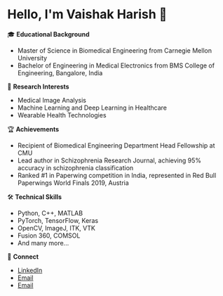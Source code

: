 # Hello, I'm Vaishak Harish 👋

🎓 **Educational Background** 
- Master of Science in Biomedical Engineering from Carnegie Mellon University
- Bachelor of Engineering in Medical Electronics from BMS College of Engineering, Bangalore, India

🔬 **Research Interests**
- Medical Image Analysis
- Machine Learning and Deep Learning in Healthcare
- Wearable Health Technologies

🏆 **Achievements**
- Recipient of Biomedical Engineering Department Head Fellowship at CMU
- Lead author in Schizophrenia Research Journal, achieving 95% accuracy in schizophrenia classification
- Ranked #1 in Paperwing competition in India, represented in Red Bull Paperwings World Finals 2019, Austria

🛠 **Technical Skills**
- Python, C++, MATLAB
- PyTorch, TensorFlow, Keras
- OpenCV, ImageJ, ITK, VTK
- Fusion 360, COMSOL
- And many more...

🔗 **Connect**
- [LinkedIn](https://www.linkedin.com/in/vaishak-harish-577548143/)
- [Email](mailto:vharish@andrew.cmu.edu)
- [Email](mailto:vaishak705@gmail.com)
